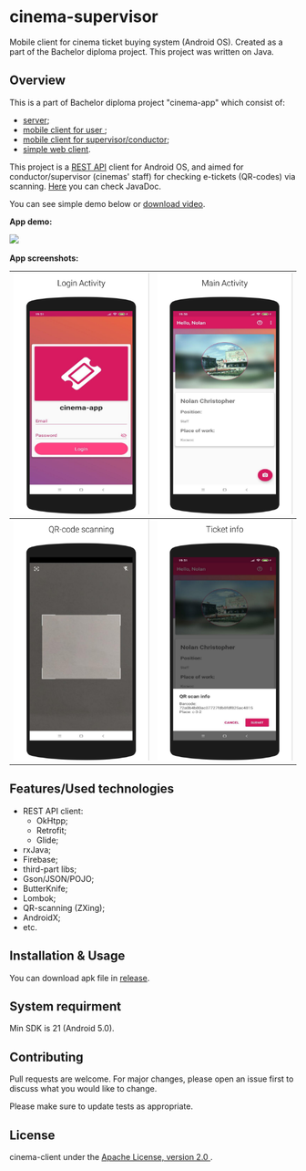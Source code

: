# cinema-supervisor

Mobile client for cinema ticket buying system (Android OS). Created as a part of the Bachelor diploma project. This project was written on Java.

## Overview

This is a part of Bachelor diploma project "cinema-app" which consist of:

* [server](https://github.com/AndrewMalitchuk/cinema-server-monolith);
* [mobile client for user ](https://github.com/AndrewMalitchuk/cinema-client);
* [mobile client for supervisor/conductor](https://github.com/AndrewMalitchuk/cinema-supervisor);
* [simple web client](https://github.com/AndrewMalitchuk/cinema-server-monolith).

This project is a [REST API]() client for Android OS, and aimed for conductor/supervisor (cinemas' staff) for checking e-tickets (QR-codes) via scanning. [Here]() you can check JavaDoc. 

You can see simple demo below or [download video](https://github.com/AndrewMalitchuk/cinema-client/blob/documentation/README/1.mp4). 

**App demo:**

![](https://github.com/AndrewMalitchuk/cinema-supervisor/blob/documentation/README/1.gif)

**App screenshots:**

| ![](https://github.com/AndrewMalitchuk/cinema-supervisor/blob/documentation/README/1.png) | ![](https://github.com/AndrewMalitchuk/cinema-supervisor/blob/documentation/README/2.png) |
| ------------------------------------------------------------ | ------------------------------------------------------------ |
| ![](https://github.com/AndrewMalitchuk/cinema-supervisor/blob/documentation/README/3.png) | ![](https://github.com/AndrewMalitchuk/cinema-supervisor/blob/documentation/README/4.png) |

## Features/Used technologies

* REST API client:
  * OkHtpp;
  * Retrofit;
  * Glide;
* rxJava;
* Firebase;
* third-part libs;
* Gson/JSON/POJO;
* ButterKnife;
* Lombok;
* QR-scanning (ZXing);
* AndroidX;
* etc.

## Installation & Usage

You can download apk file in [release](https://github.com/AndrewMalitchuk/cinema-supervisor/releases).

## System requirment

Min SDK is 21 (Android 5.0).


## Contributing

Pull requests are welcome. For major changes, please open an issue first to discuss what you would like to change.

Please make sure to update tests as appropriate.

## License

cinema-client under the [Apache License, version 2.0 ](https://github.com/AndrewMalitchuk/cinema-supervisor/blob/master/LICENSE).